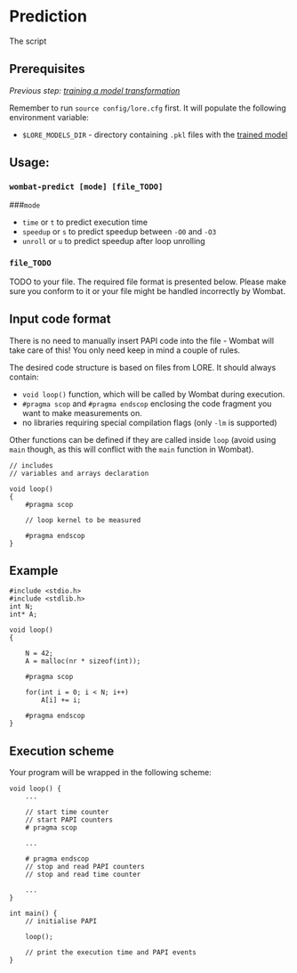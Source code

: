 # Prediction

The script 


## Prerequisites

_Previous step: [training a model transformation](05_training.md)_

Remember to run `source config/lore.cfg` first. It will populate the following environment variable:

- `$LORE_MODELS_DIR` - directory containing `.pkl` files with the [trained model](05_training.md)


## Usage: 

### `wombat-predict [mode] [file_TODO]`

###`mode`
* `time` or `t` to predict execution time
* `speedup` or `s` to predict speedup between `-O0` and `-O3` 
* `unroll` or `u` to predict speedup after loop unrolling 

### `file_TODO`
TODO to your file. The required file format is presented below. Please make sure you conform to it or your file might be handled incorrectly by Wombat.

## Input code format

There is no need to manually insert PAPI code into the file - Wombat will take care of this! You only need keep in mind a couple of rules.

The desired code structure is based on files from LORE. It should always contain:
* `void loop()` function, which will be called by Wombat during execution. 
* `#pragma scop` and `#pragma endscop` enclosing the code fragment you want to make measurements on.
* no libraries requiring special compilation flags (only `-lm` is supported)

Other functions can be defined if they are called inside `loop` (avoid using `main` though, as this will conflict with the `main` function in Wombat).

    // includes
    // variables and arrays declaration
    
    void loop()
    {
        #pragma scop
    
        // loop kernel to be measured
    
        #pragma endscop
    }


## Example

    #include <stdio.h>
    #include <stdlib.h>
    int N;
    int* A;
    
    void loop()
    {
    
        N = 42;
        A = malloc(nr * sizeof(int));
    
        #pragma scop
        
        for(int i = 0; i < N; i++)
            A[i] += i;
                
        #pragma endscop
    }

## Execution scheme

Your program will be wrapped in the following scheme:

    void loop() {
        ...
        
        // start time counter
        // start PAPI counters
        # pragma scop
        
        ...
        
        # pragma endscop
        // stop and read PAPI counters
        // stop and read time counter
        
        ...
    }
    
    int main() {
        // initialise PAPI
    
        loop();
    
        // print the execution time and PAPI events 
    }
